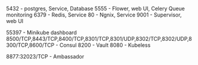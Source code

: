 5432 - postgres, Service, Database
5555 - Flower, web UI, Celery Queue monitoring
6379 - Redis, Service
80   - Ngnix, Service
9001 - Supervisor, web UI


55397 - Minikube dashboard
8500/TCP,8443/TCP,8400/TCP,8301/TCP,8301/UDP,8302/TCP,8302/UDP,8300/TCP,8600/TCP - Consul
8200 - Vault
8080 - Kubeless

8877:32023/TCP - Ambassador